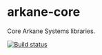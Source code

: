 # arkane-core
Core Arkane Systems libraries.

[![Build status](https://ci.appveyor.com/api/projects/status/9p983fsf8sbhgr5u?svg=true)](https://ci.appveyor.com/project/cerebrate/arkane-core)

